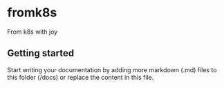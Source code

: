 # fromk8s

From k8s with joy

## Getting started

Start writing your documentation by adding more markdown (.md) files to this
folder (/docs) or replace the content in this file.